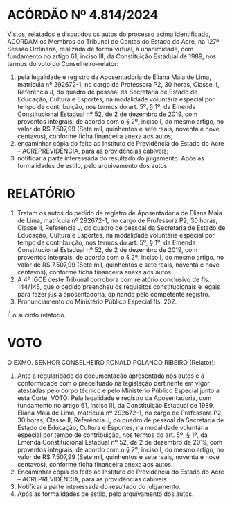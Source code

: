# ACÓRDÃO Nº 4.814/2024

Vistos, relatados e discutidos os autos do processo acima identificado, ACORDAM os Membros do Tribunal de Contas do Estado do Acre, na 127ª Sessão Ordinária, realizada de forma virtual, à unanimidade, com fundamento no artigo 61, inciso III, da Constituição Estadual de 1989, nos termos do voto do Conselheiro-relator:

1. pela legalidade e registro da Aposentadoria de Eliana Maia de Lima, matrícula nº 292672-1, no cargo de Professora P2, 30 horas, Classe II, Referência J, do quadro de pessoal da Secretaria de Estado de Educação, Cultura e Esportes, na modalidade voluntária especial por tempo de contribuição, nos termos do art. 5º, § 1º, da Emenda Constitucional Estadual nº 52, de 2 de dezembro de 2019, com proventos integrais, de acordo com o § 2º, inciso I, do mesmo artigo, no valor de R$ 7.507,99 (Sete mil, quinhentos e sete reais, noventa e nove centavos), conforme ficha financeira anexa aos autos;
2. encaminhar cópia do feito ao Instituto de Previdência do Estado do Acre – ACREPREVIDÊNCIA, para as providências cabíveis;
3. notificar a parte interessada do resultado do julgamento. Após as formalidades de estilo, pelo arquivamento dos autos.

# RELATÓRIO

1. Tratam os autos do pedido de registro de Aposentadoria de Eliana Maia de Lima, matrícula nº 292672-1, no cargo de Professora P2, 30 horas, Classe II, Referência J, do quadro de pessoal da Secretaria de Estado de Educação, Cultura e Esportes, na modalidade voluntária especial por tempo de contribuição, nos termos do art. 5º, § 1º, da Emenda Constitucional Estadual nº 52, de 2 de dezembro de 2019, com proventos integrais, de acordo com o § 2º, inciso I, do mesmo artigo, no valor de R$ 7.507,99 (Sete mil, quinhentos e sete reais, noventa e nove centavos), conforme ficha financeira anexa aos autos.
2. A 4º IGCE deste Tribunal corrobora com relatório conclusivo de fls. 144/145, que o pedido preencheu os requisitos constitucionais e legais para fazer jus à aposentadoria, opinando pelo competente registro.
3. Pronunciamento do Ministério Público Especial fls. 202.

É o sucinto relatório.

# VOTO

O EXMO. SENHOR CONSELHEIRO RONALD POLANCO RIBEIRO (Relator):

1. Ante a regularidade da documentação apresentada nos autos e a conformidade com o preceituado na legislação pertinente em vigor atestadas pelo corpo técnico e pelo Ministério Público Especial junto a esta Corte, VOTO:
   Pela legalidade e registro da Aposentadoria, com fundamento no artigo 61, inciso III, da Constituição Estadual de 1989, Eliana Maia de Lima, matrícula nº 292672-1, no cargo de Professora P2, 30 horas, Classe II, Referência J, do quadro de pessoal da Secretaria de Estado de Educação, Cultura e Esportes, na modalidade voluntária especial por tempo de contribuição, nos termos do art. 5º, § 1º, da Emenda Constitucional Estadual nº 52, de 2 de dezembro de 2019, com proventos integrais, de acordo com o § 2º, inciso I, do mesmo artigo, no valor de R$ 7.507,99 (Sete mil, quinhentos e sete reais, noventa e nove centavos), conforme ficha financeira anexa aos autos.
2. Encaminhar cópia do feito ao Instituto de Previdência do Estado do Acre – ACREPREVIDÊNCIA, para as providências cabíveis.
3. Notificar a parte interessada do resultado do julgamento.
4. Após as formalidades de estilo, pelo arquivamento dos autos.
